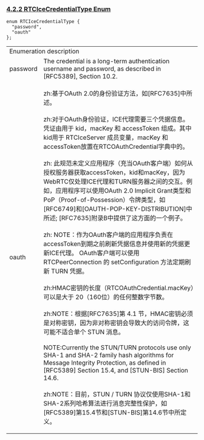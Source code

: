 ### [4.2.2 RTCIceCredentialType Enum](http://w3c.github.io/webrtc-pc/#rtcicecredentialtype-enum)

```
enum RTCIceCredentialType {
  "password",
  "oauth"
};
```

<table>
	<tr>
		<td colspan="2"> Enumeration description</td>
	</tr>
	<tr>
		<td>password</td>
		<td>The credential is a long-term authentication username and password, as described in [RFC5389], Section 10.2.</td>
	</tr>
	<tr>
		<td> oauth</td>
		<td>

zh:基于OAuth 2.0的身份验证方法，如[RFC7635]中所述。
<br>
<br>
zh:对于OAuth身份验证，ICE代理需要三个凭据信息。凭证由用于 kid，macKey 和 accessToken 组成。其中kid用于 RTCIceServer 成员变量，macKey 和 accessToken放置在RTCOAuthCredential字典中的。
<br>
<br>
zh: 此规范未定义应用程序（充当OAuth客户端）如何从授权服务器获取accessToken，kid和macKey，因为WebRTC仅处理ICE代理和TURN服务器之间的交互。例如，应用程序可以使用OAuth 2.0 Implicit Grant类型和PoP（Proof-of-Possession）令牌类型，如[RFC6749]和[OAUTH-POP-KEY-DISTRIBUTION]中所述; [RFC7635]附录B中提供了这方面的一个例子。
<br>
<br>
zh: NOTE：作为OAuth客户端的应用程序负责在accessToken到期之前刷新凭据信息并使用新的凭据更新ICE代理。 OAuth客户端可以使用 RTCPeerConnection 的 setConfiguration 方法定期刷新 TURN 凭据。
<br>
<br>
zh:HMAC密钥的长度（RTCOAuthCredential.macKey）可以是大于 20（160位）的任何整数字节数。
<br>
<br>
zh:NOTE：根据[RFC7635]第 4.1 节，HMAC密钥必须是对称密钥，因为非对称密钥会导致大的访问令牌，这可能不适合单个 STUN 消息。
<br>
<br>
NOTE:Currently the STUN/TURN protocols use only SHA-1 and SHA-2 family hash algorithms for Message Integrity Protection, as defined in [RFC5389] Section 15.4, and [STUN-BIS] Section 14.6. 
<br>
<br>
zh:NOTE：目前，STUN / TURN 协议仅使用SHA-1和SHA-2系列哈希算法进行消息完整性保护，如[RFC5389]第15.4节和[STUN-BIS]第14.6节中所定义。
</td>
</tr>
</table>
